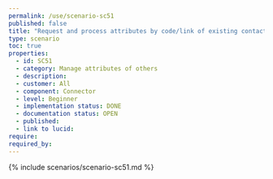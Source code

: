 ```yaml
---
permalink: /use/scenario-sc51
published: false
title: "Request and process attributes by code/link of existing contacts"
type: scenario
toc: true
properties:
  - id: SC51
  - category: Manage attributes of others
  - description:
  - customer: All
  - component: Connector
  - level: Beginner
  - implementation status: DONE
  - documentation status: OPEN
  - published:
  - link to lucid:
require:
required_by:
---
```


{% include scenarios/scenario-sc51.md %}
